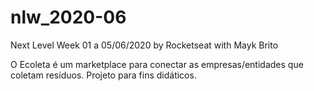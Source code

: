 # nlw_2020-06
Next Level Week 01 a 05/06/2020 by Rocketseat with Mayk Brito

O Ecoleta é um marketplace para conectar as empresas/entidades que coletam resíduos. Projeto para fins didáticos.
